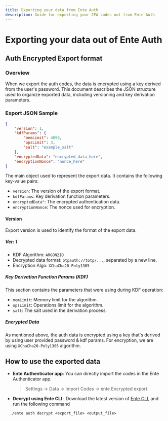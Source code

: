 ```yaml
---
title: Exporting your data from Ente Auth
description: Guide for exporting your 2FA codes out from Ente Auth
---
```


# Exporting your data out of Ente Auth

## Auth Encrypted Export format

### Overview

When we export the auth codes, the data is encrypted using a key derived from
the user's password. This document describes the JSON structure used to organize
exported data, including versioning and key derivation parameters.

### Export JSON Sample

```json
{
    "version": 1,
    "kdfParams": {
        "memLimit": 4096,
        "opsLimit": 3,
        "salt": "example_salt"
    },
    "encryptedData": "encrypted_data_here",
    "encryptionNonce": "nonce_here"
}
```

The main object used to represent the export data. It contains the following
key-value pairs:

-   `version`: The version of the export format.
-   `kdfParams`: Key derivation function parameters.
-   `encryptedData"`: The encrypted authentication data.
-   `encryptionNonce`: The nonce used for encryption.

#### Version

Export version is used to identify the format of the export data.

##### Ver: 1

-   KDF Algorithm: `ARGON2ID`
-   Decrypted data format: `otpauth://totp/...`, separated by a new line.
-   Encryption Algo: `XChaCha20-Poly1305`

##### Key Derivation Function Params (KDF)

This section contains the parameters that were using during KDF operation:

-   `memLimit`: Memory limit for the algorithm.
-   `opsLimit`: Operations limit for the algorithm.
-   `salt`: The salt used in the derivation process.

##### Encrypted Data

As mentioned above, the auth data is encrypted using a key that's derived by
using user provided password & kdf params. For encryption, we are using
`XChaCha20-Poly1305` algorithm.

## How to use the exported data

-   **Ente Authenticator app**: You can directly import the codes in the Ente
    Authenticator app.

    > Settings -> Data -> Import Codes -> ente Encrypted export.

-   **Decrypt using Ente CLI** : Download the latest version of
    [Ente CLI](https://github.com/ente-io/ente/releases?q=tag%3Acli-v0),
    and run the following command

```
  ./ente auth decrypt <export_file> <output_file>
```
